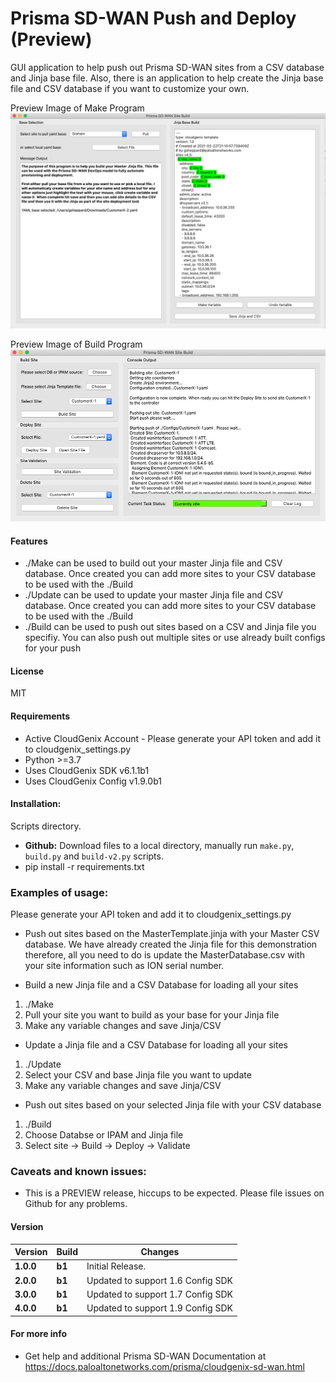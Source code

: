 # Prisma SD-WAN Push and Deploy (Preview)
GUI application to help push out Prisma SD-WAN sites from a CSV database and Jinja base file. Also, there is an application to help create the Jinja base file and CSV database if you want to customize your own.

Preview Image of Make Program
![alt text](./Images/Make.png "screenshot")

Preview Image of Build Program
![alt text](./Images/Build-v2.png "screenshot")

#### Features

 - ./Make can be used to build out your master Jinja file and CSV database. Once created you can add more sites to your CSV database to be used with the ./Build
 - ./Update can be used to update your master Jinja file and CSV database. Once created you can add more sites to your CSV database to be used with the ./Build
 - ./Build can be used to push out sites based on a CSV and Jinja file you specifiy. You can also push out multiple sites or use already built configs for your push 

#### License
MIT

#### Requirements
* Active CloudGenix Account - Please generate your API token and add it to cloudgenix_settings.py
* Python >=3.7
* Uses CloudGenix SDK v6.1.1b1
* Uses CloudGenix Config v1.9.0b1

#### Installation:
 Scripts directory. 
 - **Github:** Download files to a local directory, manually run `make.py`, `build.py`  and `build-v2.py` scripts. 
 - pip install -r requirements.txt

### Examples of usage:
 Please generate your API token and add it to cloudgenix_settings.py
 
 - Push out sites based on the MasterTemplate.jinja with your Master CSV database. We have already created the Jinja file for this demonstration therefore, all you need to do is update the MasterDatabase.csv with your site information such as ION serial number. 

 - Build a new Jinja file and a CSV Database for loading all your sites
 1. ./Make
 2. Pull your site you want to build as your base for your Jinja file
 3. Make any variable changes and save Jinja/CSV
 
 - Update a Jinja file and a CSV Database for loading all your sites
 1. ./Update
 2. Select your CSV and base Jinja file you want to update
 3. Make any variable changes and save Jinja/CSV
 
 - Push out sites based on your selected Jinja file with your CSV database
 1. ./Build
 2. Choose Databse or IPAM and Jinja file 
 3. Select site -> Build -> Deploy -> Validate
 
### Caveats and known issues:
 - This is a PREVIEW release, hiccups to be expected. Please file issues on Github for any problems.

#### Version
| Version | Build | Changes |
| ------- | ----- | ------- |
| **1.0.0** | **b1** | Initial Release. |
| **2.0.0** | **b1** | Updated to support 1.6 Config SDK  |
| **3.0.0** | **b1** | Updated to support 1.7 Config SDK  |
| **4.0.0** | **b1** | Updated to support 1.9 Config SDK  |


#### For more info
 * Get help and additional Prisma SD-WAN Documentation at <https://docs.paloaltonetworks.com/prisma/cloudgenix-sd-wan.html>

